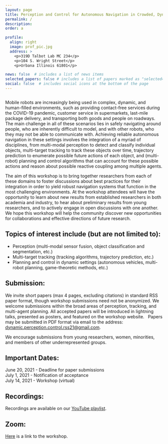 ```yaml
---
layout: page
title: Perception and Control for Autonomous Navigation in Crowded, Dynamic Environments 
permalink: /
description: 
order: a

profile:
  align: right
  image: prof_pic.jpg
  address: >
    <p>319D Talbot Lab MC 234</p>
    <p>104 S. Wright Street</p>
    <p>Urbana Illinois 61801</p>

news: false  # includes a list of news items
selected_papers: false # includes a list of papers marked as "selected={true}"
social: false  # includes social icons at the bottom of the page
---
```


<img class="img-fluid rounded z-depth-1" src="{{ '/assets/img/front.jpeg' | relative_url }}" alt="" title="front"/>


Mobile robots are increasingly being used in complex, dynamic, and human-filled environments, such as providing contact-free services during the COVID-19 pandemic, customer service in supermarkets, last-mile package delivery, and transporting both goods and people on roadways. The main challenge in all of these scenarios lies in safely navigating around people, who are inherently difficult to model, and with other robots, who they may not be able to communicate with. Achieving reliable autonomous navigation in these settings involves the integration of a myriad of disciplines, from multi-modal perception to detect and classify individual objects, multi-target tracking to track these objects over time, trajectory prediction to enumerate possible future actions of each object, and (multi-robot) planning and control algorithms that can account for these possible actions and reason about possible reactive coupling among multiple agents.

The aim of this workshop is to bring together researchers from each of these domains to foster discussions about best practices for their integration in order to yield robust navigation systems that function in the most challenging environments. At the workshop attendees will have the opportunity to learn about new results from established researchers in both academia and industry, to hear about preliminary results from young researchers, and to actively engage in open discussions with one another. We hope this workshop will help the community discover new opportunities for collaborations and effective directions of future research.

<h2> Topics of interest include (but are not limited to): </h2>

- Perception (multi-modal sensor fusion, object classification and segmentation, etc.) 
- Multi-target tracking (tracking algorithms, trajectory prediction, etc.) 
- Planning and control in dynamic settings (autonomous vehicles, multi-robot planning, game-theoretic methods, etc.) 


<h2> Submission: </h2>

We invite short papers (max 4 pages, excluding citations) in standard RSS paper format, though workshop submissions need not be anonymized. We welcome submissions within the broad areas of perception, tracking, and multi-agent planning. All accepted papers will be introduced in lightning talks, presented as posters, and featured on the workshop website.
 
Papers may be submitted in PDF format via email to the address: <a href="mailto:dynamic.perception.control.rss21@gmail.com">dynamic.perception.control.rss21@gmail.com</a>.

We encourage submissions from young researchers, women, minorities, and members of other underrepresented groups.


<h2> Important Dates: </h2>


June 20, 2021 - Deadline for paper submissions <br>
July 1, 2021 - Notification of acceptance <br>
July 14, 2021 - Workshop (virtual) <br> 

<h2> Recordings: </h2>

Recordings are available on our <a href="https://www.youtube.com/playlist?list=PLouWbAcP4zIvKaADSMjMRzpHBPjdRuApC">YouTube playlist</a>. 

<h2> Zoom: </h2>

<a href="https://temple.zoom.us/j/98700534885?pwd=TmtsaVVRblRacEEyRWhGNWdrUUJzdz09">Here</a> is a link to the workshop.


